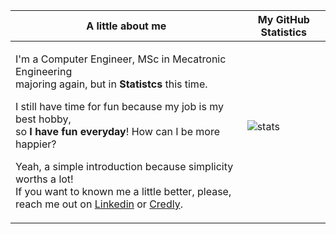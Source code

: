 |A little about me | My GitHub Statistics |
|------------------|-------------------|
|<p>I'm a Computer Engineer, MSc in Mecatronic Engineering <br> majoring again, but in **Statistcs** this time.</p> <p>I still have time for fun because my job is my best hobby,<br> so **I have fun everyday**! How can I be more happier?</p> <p>Yeah, a simple introduction because simplicity worths a lot! <br> If you want to known me a little better, please, reach me out on [Linkedin](https://www.linkedin.com/in/thyarles) or [Credly](https://www.credly.com/users/thyarles/badges).|<img src="https://github-readme-stats.vercel.app/api?username=thyarles&show_icons=true&theme=light&count_private=true&hide_title=true" alt="stats"></p>|
